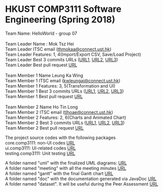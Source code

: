 # HKUST COMP3111 Software Engineering (Spring 2018)
Team Name: HelloWorld - group 07<br>
<br>
Team Leader Name : Mok Tsz Hei<br>
Team Leader ITSC email (thmokaa@connect.ust.hk)<br>
Team Leader Features: 1, 4(Import/Export CSV, Save/Load Project)<br>
Team Leader Best 3 commits URLs (<a href="https://github.com/petermok1997ust/COMP3111-HelloWorld/commit/6678a0a713df65b0e6c75b33d7fcc473094f7b55">URL1</a>, <a href="https://github.com/petermok1997ust/COMP3111-HelloWorld/commit/f1264965111f64129ba211680ab3e29156e97c83">URL2</a>, <a href="https://github.com/petermok1997ust/COMP3111-HelloWorld/commit/e33572bf8d0079588175cadf91d3dfb642a32d7c">URL3</a>)<br>
Team Leader Best pull request <a href="https://github.com/petermok1997ust/COMP3111-HelloWorld/commit/5641609300eb1537fb9d511677ca51c4fc582003">URL</a><br>
<br>
Team Member 1 Name Leung Ka Wing<br>
Team Member 1 ITSC email (kwleungaj@connect.ust.hk)<br>
Team Member 1 Features: 3, 5(Transformation and UI)<br>
Team Member 1 Best 3 commits URLs (<a href="https://github.com/petermok1997ust/COMP3111-HelloWorld/commit/72cac00714824619159be1572e847b461878591f">URL1</a>, <a href="https://github.com/petermok1997ust/COMP3111-HelloWorld/commit/42ede8f9071479bc0595941ab3fdeef9aad2a054">URL2</a>, <a href="https://github.com/petermok1997ust/COMP3111-HelloWorld/commit/bdb07066d220104f6ddef48f14f00e244c6146ae">URL3</a>)<br>
Team Member 1 Best pull request <a href="https://github.com/petermok1997ust/COMP3111-HelloWorld/commit/6a1cd9f539fb24e2ee1bc83b1a5d0355452852d8">URL</a><br>
<br>
Team Member 2 Name Ho Tin Long<br>
Team Member 2 ITSC email (tlhoae@connect.ust.hk)<br>
Team Member 2 Features: 2, 6(Charts and Animated Chart)<br>
Team Member 2 Best 3 commits URLs (<a href="https://github.com/petermok1997ust/COMP3111-HelloWorld/commit/305082c874113ed15c49b335fee0712e61ed379c">URL1</a>, <a href="https://github.com/petermok1997ust/COMP3111-HelloWorld/commit/c156f34d8011f9aa1aa7acfb3427914feec2eaa9">URL2</a>, <a href="https://github.com/petermok1997ust/COMP3111-HelloWorld/commit/f4916c1b4042d8b189d27701d7486987033a496b">URL3</a>)<br>
Team Member 2 Best pull request <a href="https://github.com/petermok1997ust/COMP3111-HelloWorld/commit/cce7ab6790add779685dbea46199c9d598b11387">URL</a><br>


The project source codes with the following packages<br>
core.comp3111: non-UI codes <a href="https://github.com/petermok1997ust/COMP3111-HelloWorld/tree/master/src/core/comp3111">URL</a><br> 
ui.comp3111: UI-related codes <a href="https://github.com/petermok1997ust/COMP3111-HelloWorld/tree/master/src/testing/comp3111">URL</a><br>
testing.comp3111: Unit testing <a href="https://github.com/petermok1997ust/COMP3111-HelloWorld/tree/master/src/ui/comp3111">URL</a><br>

A folder named "uml" with the finalized UML diagrams: <a href="https://github.com/petermok1997ust/COMP3111-HelloWorld/tree/master/uml">URL</a><br>
A folder named "meeting" with all the meeting minutes <a href="https://github.com/petermok1997ust/COMP3111-HelloWorld/tree/master/meeting">URL</a><br>
A folder named "gantt" with the final Gantt chart <a href="https://github.com/petermok1997ust/COMP3111-HelloWorld/tree/master/gantt">URL</a><br>
A folder named "doc" with the documentation generated via JavaDoc <a href="https://github.com/petermok1997ust/COMP3111-HelloWorld/tree/master/doc">URL</a><br>
A folder named "dataset". It will be useful during the Peer Assessment <a href="https://github.com/petermok1997ust/COMP3111-HelloWorld/tree/master/dataset">URL</a><br>
